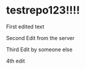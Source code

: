 # testrepo123!!!!



First edited text



Second Edit from the server

Third Edit by someone else


4th edit
